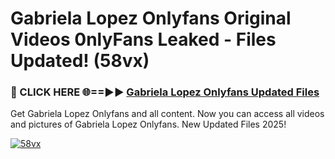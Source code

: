 # Gabriela Lopez Onlyfans Original Videos 0nlyFans Leaked - Files Updated! (58vx)

<h3>🔴 CLICK HERE 🌐==►► <a href="https://tinyurl.com/4seja8ks" rel="nofollow">Gabriela Lopez Onlyfans Updated Files</a></h3>

Get Gabriela Lopez Onlyfans and all content. Now you can access all videos and pictures of Gabriela Lopez Onlyfans. New Updated Files 2025!

[![58vx](https://i.imgur.com/EWjZXRe.gif)](https://tinyurl.com/4seja8ks)
